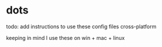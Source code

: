 # dots

todo: add instructions to use these config files cross-platform

keeping in mind I use these on win + mac + linux
